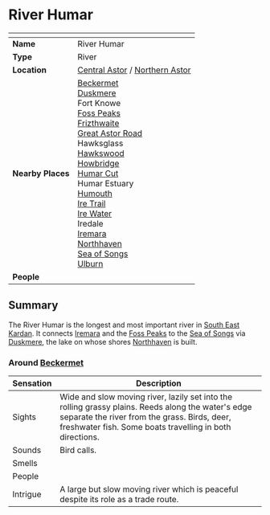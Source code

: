 # River Humar

| []() | |
| --- | --- |
| **Name** | River Humar |
| **Type** | River |
| **Location** | [Central Astor](../regions/central-astor.md) / [Northern Astor](../regions/northern-astor.md) |
| **Nearby Places** | [Beckermet](../towns/beckermet.md)<br>[Duskmere](duskmere.md)<br>Fort Knowe<br>[Foss Peaks](../mountains/foss-peaks.md)<br>[Frizthwaite](../villages/frizthwaite.md)<br>[Great Astor Road](../roads/great-astor-road.md)<br>Hawksglass<br>[Hawkswood](../forests/hawkswood.md)<br>[Howbridge](../towns/howbridge.md)<br>[Humar Cut](../roads/humar-cut.md)<br>Humar Estuary<br>[Humouth](../villages/humouth.md)<br>[Ire Trail](../roads/ire-trail.md)<br>[Ire Water](ire-water.md)<br>Iredale<br>[Iremara](../mountains/iremara.md)<br>[Northhaven](../cities/northhaven.md)<br>[Sea of Songs](../seas/sea-of-songs.md)<br>[Ulburn](../villages/ulburn.md) |
| **People** | |

## Summary

The River Humar is the longest and most important river in [South East Kardan](../regions/south-east-kardan.md). It connects [Iremara](../mountains/iremara.md) and the [Foss Peaks](../mountains/foss-peaks.md) to the [Sea of Songs](../seas/sea-of-songs.md) via [Duskmere](duskmere.md), the lake on whose shores [Northhaven](../cities/northhaven.md) is built.

### Around [Beckermet](../towns/beckermet.md)

| Sensation | Description |
| ---- | --- |
| Sights | Wide and slow moving river, lazily set into the rolling grassy plains. Reeds along the water's edge separate the river from the grass. Birds, deer, freshwater fish. Some boats travelling in both directions. |
| Sounds | Bird calls. |
| Smells | |
| People | |
| Intrigue | A large but slow moving river which is peaceful despite its role as a trade route. |
